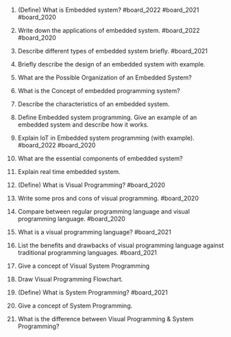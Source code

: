 1. (Define) What is Embedded system? #board_2022 #board_2021 #board_2020
2. Write down the applications of embedded system. #board_2022 #board_2020 
3. Describe different types of embedded system briefly. #board_2021 
4. Briefly describe the design of an embedded system with example.
5. What are the Possible Organization of an Embedded System?
6. What is the Concept of embedded programming system? 
7. Describe the characteristics of an embedded system.
   
8. Define Embedded system programming. Give an example of an embedded system and describe how it works.
9. Explain IoT in Embedded system programming (with example). #board_2022 #board_2020 
10. What are the essential components of embedded system?
11. Explain real time embedded system.
12. (Define) What is Visual Programming? #board_2020 
13. Write some pros and cons of visual programming. #board_2020 
14. Compare between regular programming language and visual programming language. #board_2020 
    
15. What is a visual programming language? #board_2021 
16. List the benefits and drawbacks of visual programming language against traditional programming languages. #board_2021 
17. Give a concept of Visual System Programming
18. Draw Visual Programming Flowchart.
19. (Define) What is System Programming? #board_2021 
20. Give a concept of System Programming.
21. What is the difference between Visual Programming & System Programming?